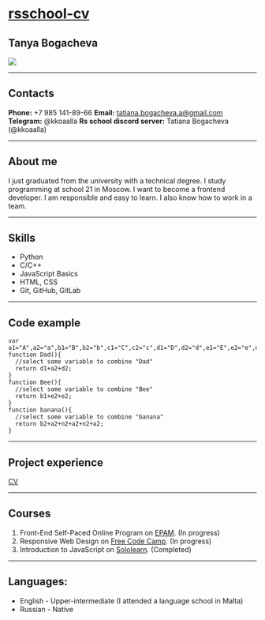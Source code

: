 # [rsschool-cv](https://kkoaalla.github.io/rsschool-cv/cv)

## Tanya Bogacheva

<image src="IMG_3776.jpg">

<hr>

## Contacts

**Phone:** +7 985 141-89-66
**Email:** tatiana.bogacheva.a@gmail.com
**Telegram:** @kkoaalla
**Rs school discord server:** Tatiana Bogacheva (@kkoaalla)

<hr>

## About me
I just graduated from the university with a technical degree. I study programming at school 21 in Moscow. I want to become a frontend developer. I am responsible and easy to learn. I also know how to work in a team.

<hr>

## Skills
- Python
- C/C++
- JavaScript Basics
- HTML, CSS
- Git, GitHub, GitLab

<hr>

## Code example
```
var a1="A",a2="a",b1="B",b2="b",c1="C",c2="c",d1="D",d2="d",e1="E",e2="e",n1="N",n2="n"
function Dad(){
  //select some variable to combine "Dad"
  return d1+a2+d2;
}
function Bee(){
  //select some variable to combine "Bee"
  return b1+e2+e2;
}
function banana(){
  //select some variable to combine "banana"
  return b2+a2+n2+a2+n2+a2;
}
```

<hr>

## Project experience

[CV](https://github.com/kkoaalla/rsschool-cv)

<hr>

## Courses

1. Front-End Self-Paced Online Program on [EPAM](https://learn.epam.com/). (In progress)
2. Responsive Web Design on [Free Code Camp](https://www.freecodecamp.org/). (In progress)
3. Introduction to JavaScript on [Sololearn](https://www.sololearn.com/). (Completed)

<hr>

## Languages:
- English - Upper-intermediate (I attended a language school in Malta)
- Russian - Native